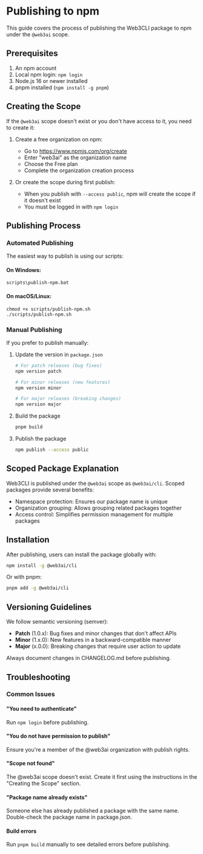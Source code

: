 # Publishing to npm

This guide covers the process of publishing the Web3CLI package to npm under the `@web3ai` scope.

## Prerequisites

1. An npm account
2. Local npm login: `npm login`
3. Node.js 16 or newer installed
4. pnpm installed (`npm install -g pnpm`)

## Creating the Scope

If the `@web3ai` scope doesn't exist or you don't have access to it, you need to create it:

1. Create a free organization on npm:
   - Go to https://www.npmjs.com/org/create
   - Enter "web3ai" as the organization name
   - Choose the Free plan
   - Complete the organization creation process

2. Or create the scope during first publish:
   - When you publish with `--access public`, npm will create the scope if it doesn't exist
   - You must be logged in with `npm login`

## Publishing Process

### Automated Publishing

The easiest way to publish is using our scripts:

#### On Windows:
```
scripts\publish-npm.bat
```

#### On macOS/Linux:
```
chmod +x scripts/publish-npm.sh
./scripts/publish-npm.sh
```

### Manual Publishing

If you prefer to publish manually:

1. Update the version in `package.json`
   ```bash
   # For patch releases (bug fixes)
   npm version patch
   
   # For minor releases (new features)
   npm version minor
   
   # For major releases (breaking changes)
   npm version major
   ```

2. Build the package
   ```bash
   pnpm build
   ```

3. Publish the package
   ```bash
   npm publish --access public
   ```

## Scoped Package Explanation

Web3CLI is published under the `@web3ai` scope as `@web3ai/cli`. Scoped packages provide several benefits:

- Namespace protection: Ensures our package name is unique
- Organization grouping: Allows grouping related packages together
- Access control: Simplifies permission management for multiple packages

## Installation

After publishing, users can install the package globally with:

```bash
npm install -g @web3ai/cli
```

Or with pnpm:

```bash
pnpm add -g @web3ai/cli
```

## Versioning Guidelines

We follow semantic versioning (semver):

- **Patch** (1.0.x): Bug fixes and minor changes that don't affect APIs
- **Minor** (1.x.0): New features in a backward-compatible manner
- **Major** (x.0.0): Breaking changes that require user action to update

Always document changes in CHANGELOG.md before publishing.

## Troubleshooting

### Common Issues

#### "You need to authenticate"
Run `npm login` before publishing.

#### "You do not have permission to publish"
Ensure you're a member of the @web3ai organization with publish rights.

#### "Scope not found"
The @web3ai scope doesn't exist. Create it first using the instructions in the "Creating the Scope" section.

#### "Package name already exists"
Someone else has already published a package with the same name. Double-check the package name in package.json.

#### Build errors
Run `pnpm build` manually to see detailed errors before publishing. 